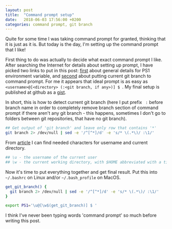 ```yaml
---
layout: post
title:  "Command prompt setup"
date:   2018-06-03 17:56:00 +0200
categories: command prompt, git branch
---
```

Quite for some time I was taking command prompt for granted, thinking that it is just as it is. But today is the day, I'm setting up the command prompt that I like!

First thing to do was actually to decide what exact command prompt I like. After searching the Internet for details about setting up prompt, I have picked two links to put in this post: [first][ps1-howto] about general details for PS1 environment variable, and [second][show-branch] about putting current git branch to command prompt. For me it appears that ideal prompt is as easy as `<username>@[<directory> (:<git branch, if any>)] $ `. My final setup is published at github as a [gist][ps1-gist].

In short, this is how to detect current git branch (here I put prefix ` :` before branch name in order to completely remove branch section of command prompt if there aren't any git branch - this happens, sometimes I don't go to folders between git repositories, that have no git branch).

```bash
## Get output of 'git branch' and leave only row that contains '*'
git branch 2> /dev/null | sed -e '/^[^*]/d' -e 's/* \(.*\)/ :\1/'
```

From [article][ps1-howto] I can find needed characters for username and current directory.

```bash
## \u - the username of the current user
## \w - the current working directory, with $HOME abbreviated with a tilde
```

Now it's time to put everything together and get final result. Put this into `~/.bashrc` on Linux and/or `~/.bash_profile` on MacOS.

```bash
get_git_branch() {
  git branch 2> /dev/null | sed -e '/^[^*]/d' -e 's/* \(.*\)/ :\1/'
}

export PS1='\u@[\w$(get_git_branch)] $ '
```

I think I've never been typing words 'command prompt' so much before writing this post.

[ps1-howto]: https://www.cyberciti.biz/tips/howto-linux-unix-bash-shell-setup-prompt.html
[show-branch]: https://gist.github.com/githubteacher/e75edf29d76571f8cc6c
[ps1-gist]: https://gist.github.com/sergey-melnychuk/89e6e78ac212dd4b55cc819356108459
